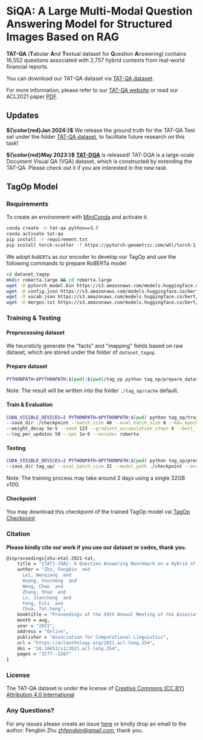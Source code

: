 
SiQA: A Large Multi-Modal Question Answering Model for Structured Images Based on RAG
====================

**TAT-QA** (**T**abular **A**nd **T**extual dataset for **Q**uestion **A**nswering) contains 16,552 questions associated with 2,757 hybrid contexts 
from real-world financial reports. 

You can download our TAT-QA dataset via [TAT-QA dataset](https://github.com/NExTplusplus/TAT-QA/tree/master/dataset_raw).
                
For more information, please refer to our [TAT-QA website](https://nextplusplus.github.io/TAT-QA/) or read our ACL2021 paper [PDF](https://aclanthology.org/2021.acl-long.254.pdf).

## Updates 

**${\color{red}Jan 2024:}$**  We release the ground truth for the TAT-QA Test set under the folder [TAT-QA dataset](https://github.com/NExTplusplus/TAT-QA/tree/master/dataset_raw), to facilitate future research on this task!

**${\color{red}May 2023:}$** **[TAT-DQA](https://nextplusplus.github.io/TAT-DQA/)** is released! TAT-DQA is a large-scale Document Visual QA (VQA) dataset, which is constructed by extending the TAT-QA. Please check out it if you are interested in the new task. 



## TagOp Model

### Requirements

To create an environment with [MiniConda](https://docs.conda.io/en/latest/miniconda.html) and activate it.

```bash
conda create -n tat-qa python==3.7
conda activate tat-qa
pip install -r requirement.txt
pip install torch-scatter -f https://pytorch-geometric.com/whl/torch-1.7.0+${CUDA}.html
```

We adopt `RoBERTa` as our encoder to develop our TagOp and use the following commands to prepare RoBERTa model 

```bash
cd dataset_tagop
mkdir roberta.large && cd roberta.large
wget -O pytorch_model.bin https://s3.amazonaws.com/models.huggingface.co/bert/roberta-large-pytorch_model.bin
wget -O config.json https://s3.amazonaws.com/models.huggingface.co/bert/roberta-large-config.json
wget -O vocab.json https://s3.amazonaws.com/models.huggingface.co/bert/roberta-large-vocab.json
wget -O merges.txt https://s3.amazonaws.com/models.huggingface.co/bert/roberta-large-merges.txt
```

### Training & Testing

#### Preprocessing dataset

We heuristicly generate the "facts" and "mapping" fields based on raw dataset, which are stored under the folder of `dataset_tagop`.


#### Prepare dataset

```bash
PYTHONPATH=$PYTHONPATH:$(pwd):$(pwd)/tag_op python tag_op/prepare_dataset.py --mode [train/dev/test]
```

Note: The result will be written into the folder `./tag_op/cache` default.

#### Train & Evaluation 
```bash
CUDA_VISIBLE_DEVICES=2 PYTHONPATH=$PYTHONPATH:$(pwd) python tag_op/trainer.py --data_dir tag_op/cache/ \
--save_dir ./checkpoint --batch_size 48 --eval_batch_size 8 --max_epoch 50 --warmup 0.06 --optimizer adam --learning_rate 5e-4 \
--weight_decay 5e-5 --seed 123 --gradient_accumulation_steps 4 --bert_learning_rate 1.5e-5 --bert_weight_decay 0.01 \
--log_per_updates 50 --eps 1e-6 --encoder roberta
```

#### Testing
```bash
CUDA_VISIBLE_DEVICES=2 PYTHONPATH=$PYTHONPATH:$(pwd) python tag_op/predictor.py --data_dir tag_op/cache/ --test_data_dir tag_op/cache/ \\
--save_dir tag_op/ --eval_batch_size 32 --model_path ./checkpoint --encoder roberta
```

Note: The training process may take around 2 days using a single 32GB v100.

#### Checkpoint
You may download this checkpoint of the trained TagOp model vai [TagOp Checkpoint](https://drive.google.com/file/d/1Ttyh1xyulsGcOt_JmFsAhPuxx7G3fyha/view?usp=share_link)


### Citation

__Please kindly cite our work if you use our dataset or codes, thank you.__
```bash
@inproceedings{zhu-etal-2021-tat,
    title = "{TAT}-{QA}: A Question Answering Benchmark on a Hybrid of Tabular and Textual Content in Finance",
    author = "Zhu, Fengbin  and
      Lei, Wenqiang  and
      Huang, Youcheng  and
      Wang, Chao  and
      Zhang, Shuo  and
      Lv, Jiancheng  and
      Feng, Fuli  and
      Chua, Tat-Seng",
    booktitle = "Proceedings of the 59th Annual Meeting of the Association for Computational Linguistics and the 11th International Joint Conference on Natural Language Processing (Volume 1: Long Papers)",
    month = aug,
    year = "2021",
    address = "Online",
    publisher = "Association for Computational Linguistics",
    url = "https://aclanthology.org/2021.acl-long.254",
    doi = "10.18653/v1/2021.acl-long.254",
    pages = "3277--3287"
}
```
### License

The TAT-QA dataset is under the license of [Creative Commons (CC BY) Attribution 4.0 International](https://creativecommons.org/licenses/by/4.0/)
            
### Any Questions?

For any issues please create an issue [here](https://github.com/nextplusplus/tat-qa/issues) or kindly drop an email to the author: Fengbin Zhu [zhfengbin@gmail.com](mailto:zhfengbin@gmail.com), thank you.
